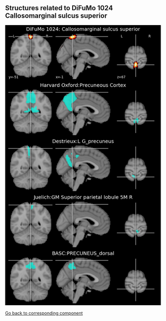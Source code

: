 


## Structures related to DiFuMo 1024 Callosomarginal sulcus superior

![582](582.jpg "Structures related to DiFuMo 1024 Callosomarginal sulcus superior")

[Go back to corresponding component](https://parietal-inria.github.io/DiFuMo/1024/html/582.html)